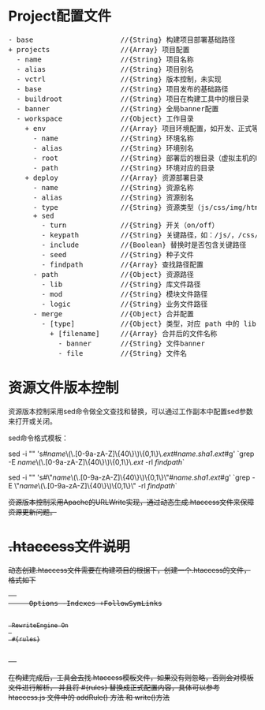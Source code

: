 <h1>Project配置文件</h1>

<pre>
- base                     //{String} 构建项目部署基础路径
+ projects                 //{Array} 项目配置
  - name                   //{String} 项目名称
  - alias                  //{String} 项目别名
  - vctrl                  //{String} 版本控制，未实现
  - base                   //{String} 项目发布的基础路径
  - buildroot              //{String} 项目在构建工具中的根目录
  - banner                 //{String} 全局banner配置
  - workspace              //{Object} 工作目录
    + env                  //{Array} 项目环境配置，如开发、正式等
      - name               //{String} 环境名称
      - alias              //{String} 环境别名
      - root               //{String} 部署后的根目录（虚拟主机的DocumentRoot），生成.htaccess文件使用
      - path               //{String} 环境对应的目录
    + deploy               //{Array} 资源部署目录
      - name               //{String} 资源名称
      - alias              //{String} 资源别名
      - type               //{String} 资源类型（js/css/img/html）
      + sed
        - turn             //{String} 开关（on/off）
        - keypath          //{String} 关键路径，如：/js/，/css/，/img/
        - include          //{Boolean} 替换时是否包含关键路径
        - seed             //{String} 种子文件
        - findpath         //{Array} 查找路径配置
      - path               //{Object} 资源路径
        - lib              //{String} 库文件路径
        - mod              //{String} 模块文件路径
        - logic            //{String} 业务文件路径
      - merge              //{Object} 合并配置
        - [type]           //{Object} 类型，对应 path 中的 lib, mod, logc
          + [filename]     //{Array} 合并后的文件名称
            - banner       //{String} 文件banner
            - file         //{String} 文件名
</pre>

<h1>资源文件版本控制</h1>
<p>资源版本控制采用sed命令做全文查找和替换，可以通过工作副本中配置sed参数来打开或关闭。</p>
<p>sed命令格式模板：</p>
<p>sed -i "" 's#<i>name</i>\(\.[0-9a-zA-Z]\{40\}\)\{0,1\}\.<i>ext</i>#<i>name</i>.<i>sha1</i>.<i>ext</i>#g' `grep -E <i>name</i>\(\.[0-9a-zA-Z]\{40\}\)\{0,1\}\.<i>ext</i> -rl <i>findpath</i>`</p>
<p>sed -i "" 's#\"<i>name</i>\(\.[0-9a-zA-Z]\{40\}\)\{0,1\}\"#<i>name</i>.<i>sha1</i>.<i>ext</i>#g' `grep -E \"<i>name</i>\(\.[0-9a-zA-Z]\{40\}\)\{0,1\}\" -rl <i>findpath</i>`</p>
<p><del>资源版本控制采用Apache的URLWrite实现，通过动态生成.htaccess文件来保障资源更新问题。</del></p>

<del>
  <h1>.htaccess文件说明</h1>
  <p>动态创建.htaccess文件需要在构建项目的根据下，创建一个.htaccess的文件，格式如下</p>
  <pre>  
     Options -Indexes +FollowSymLinks
     
     RewriteEngine On
     
     #{rules}
  </pre>
  <p>
  在构建完成后，工具会去找.htaccess模板文件，如果没有则忽略，否则会对模板文件进行解析，
  并且将 #{rules} 替换成正式配置内容，具体可以参考 htaccess.js 文件中的 addRule() 方法 和 write()方法
  </p> 
</del>
   
   
   
   
